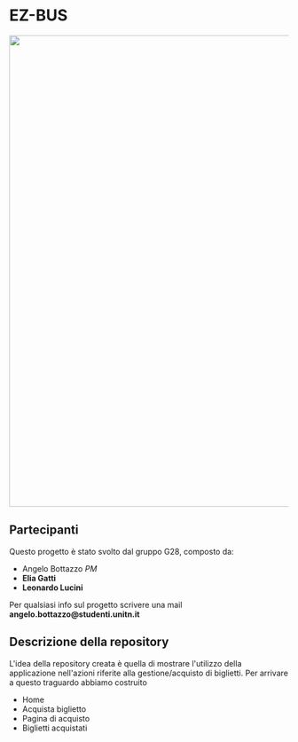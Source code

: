 # EZ-BUS
<p align="center">
    <img src="https://github.com/AngeloBottazzo/EZ-BUS-demog28" width = "850"/>
</p>

## Partecipanti
Questo progetto è stato svolto dal gruppo G28, composto da:
<ul>
<li> </b> Angelo Bottazzo </b> <em>PM</em> </li>
<li> <b> Elia Gatti </b> </li>
<li> <b> Leonardo Lucini </b> </li>
</ul>
Per qualsiasi info sul progetto scrivere una mail <strong> angelo.bottazzo@studenti.unitn.it </strong>

## Descrizione della repository
L'idea della repository creata è quella di mostrare l'utilizzo della applicazione nell'azioni riferite alla gestione/acquisto di biglietti. Per arrivare a questo traguardo abbiamo costruito 
<ul>
<li> Home </li> 
<li> Acquista biglietto </li>
<li> Pagina di acquisto </li>
<li> Biglietti acquistati </li>
